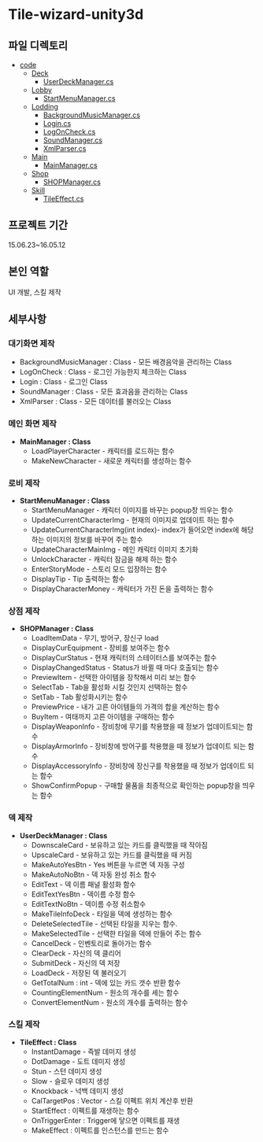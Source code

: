 # Tile-wizard-unity3d
## 파일 디렉토리

 * [code](./code)
   * [Deck](./code/Deck)
     * [UserDeckManager.cs](./code/Deck/UserDeckManager.cs)
   * [Lobby](./code/Lobby)
     * [StartMenuManager.cs](./code/Lobby/StartMenuManager.cs)
   * [Lodding](./code/Lodding)
        * [BackgroundMusicManager.cs](./code/Lodding/BackgroundMusicManager.cs)
        * [Login.cs](./code/Lodding/Login.cs)
        * [LogOnCheck.cs](./code/Lodding/LogOnCheck.cs)
        * [SoundManager.cs](./code/Lodding/SoundManager.cs)
        * [XmlParser.cs](./code/Lodding/XmlParser.cs)
   * [Main](./code/Main)
        * [MainManager.cs](./code/Main/MainManager.cs)
   * [Shop](./code/Shop)
        * [SHOPManager.cs](./code/Shop/SHOPManager.cs)
   * [Skill](./code/Skill)
     * [TileEffect.cs](./code/Skill/TileEffect.cs)

## **프로젝트 기간**


15.06.23~16.05.12

## **본인 역할**


UI 개발, 스킬 제작

## 세부사항


### 대기화면 제작

- BackgroundMusicManager : Class - 모든 배경음악을 관리하는 Class
- LogOnCheck : Class - 로그인 가능한지 체크하는 Class
- Login : Class - 로그인 Class
- SoundManager : Class - 모든 효과음을 관리하는 Class
- XmlParser : Class - 모든 데이터를 불러오는 Class

### 메인 화면 제작

- **MainManager : Class**
    - LoadPlayerCharacter - 캐릭터를 로드하는 함수
    - MakeNewCharacter - 새로운 캐릭터를 생성하는 함수

### 로비 제작

- **StartMenuManager : Class**
    - StartMenuManager - 캐릭터 이미지를 바꾸는 popup창 띄우는 함수
    - UpdateCurrentCharacterImg - 현재의 이미지로 업데이트 하는 함수
    - UpdateCurrentCharacterImg(int index)- index가 들어오면 index에 해당하는 이미지의 정보를 바꾸어 주는 함수
    - UpdateCharacterMainImg - 메인 캐릭터 이미지 초기화
    - UnlockCharacter - 캐릭터 잠금을 해제 하는 함수
    - EnterStoryMode - 스토리 모드 입장하는 함수
    - DisplayTip - Tip 출력하는 함수
    - DisplayCharacterMoney - 캐릭터가 가진 돈을 출력하는 함수

### 상점 제작

- **SHOPManager : Class**
    - LoadItemData - 무기, 방어구, 장신구 load
    - DisplayCurEquipment - 장비를 보여주는 함수
    - DisplayCurStatus - 현재 캐릭터의 스테이터스를 보여주는 함수
    - DisplayChangedStatus - Status가 바뀔 때 마다 호출되는 함수
    - PreviewItem - 선택한 아이템을 장착해서 미리 보는 함수
    - SelectTab - Tab을 활성화 시킬 것인지 선택하는 함수
    - SetTab - Tab 활성화시키는 함수
    - PreviewPrice - 내가 고른 아이템들의 가격의 합을 계산하는 함수
    - BuyItem - 여태까지 고른 아이템을 구매하는 함수
    - DisplayWeaponInfo - 장비창에 무기를 착용했을 때 정보가 업데이트되는 함수
    - DisplayArmorInfo - 장비창에 방어구를 착용했을 때 정보가 업데이트 되는 함수
    - DisplayAccessoryInfo - 장비창에 장신구를 착용했을 때 정보가 업데이트 되는 함수
    - ShowConfirmPopup - 구매할 물품을 최종적으로 확인하는 popup창을 띄우는 함수

### 덱 제작

- **UserDeckManager : Class**
    - DownscaleCard - 보유하고 있는 카드를 클릭했을 때 작아짐
    - UpscaleCard - 보유하고 있는 카드를 클릭했을 때 커짐
    - MakeAutoYesBtn - Yes 버튼을 누르면 덱 자동 구성
    - MakeAutoNoBtn - 덱 자동 완성 취소 함수
    - EditText - 덱 이름 패널 활성화 함수
    - EditTextYesBtn - 덱이름 수정 함수
    - EditTextNoBtn - 덱이름 수정 취소함수
    - MakeTileInfoDeck - 타일을 덱에 생성하는 함수
    - DeleteSelectedTile - 선택된 타일을 지우는 함수.
    - MakeSelectedTile - 선택한 타일을 덱에 만들어 주는 함수
    - CancelDeck - 인벤토리로 돌아가는 함수
    - ClearDeck - 자신의 덱 클리어
    - SubmitDeck - 자신의 덱 저장
    - LoadDeck -  저장된 덱 불러오기
    - GetTotalNum : int - 덱에 있는 카드 갯수 반환 함수
    - CountingElementNum - 원소의 개수를 세는 함수
    - ConvertElementNum - 원소의 개수를 출력하는 함수

### 스킬 제작


- **TileEffect : Class**
    - InstantDamage - 즉발 데미지 생성
    - DotDamage - 도트 데미지 생성
    - Stun - 스턴 데미지 생성
    - Slow - 슬로우 데미지 생성
    - Knockback - 넉백 데미지 생성
    - CalTargetPos : Vector - 스킬 이펙트 위치 계산후 반환
    - StartEffect : 이펙트를 재생하는 함수
    - OnTriggerEnter : Trigger에 닿으면 이펙트를 재생
    - MakeEffect : 이펙트를 인스턴스를 만드는 함수